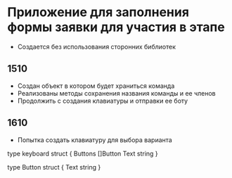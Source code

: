  # Приложение для заполнения формы заявки для участия в этапе
* Создается без использования сторонних библиотек

 ## 1510
- Создан объект в котором будет храниться команда
- Реализованы методы сохранения названия команды и ее членов
- Продолжить с создания клавиатуры и отправки ее боту
 ## 1610
- Попытка создать клавиатуру для выбора варианта

type keyboard struct {
Buttons []Button
Text string
}

type Button struct {
Text string
}